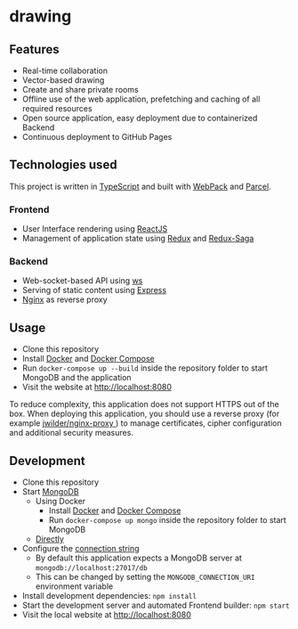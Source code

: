 # drawing

## Features

-   Real-time collaboration
-   Vector-based drawing
-   Create and share private rooms
-   Offline use of the web application, prefetching and caching of all required resources
-   Open source application, easy deployment due to containerized Backend
-   Continuous deployment to GitHub Pages

## Technologies used

This project is written in [TypeScript](https://www.typescriptlang.org/) and built with [WebPack](https://webpack.js.org/) and [Parcel](https://parceljs.org/).

### Frontend

-   User Interface rendering using [ReactJS](https://reactjs.org/)
-   Management of application state using [Redux](https://redux.js.org/) and [Redux-Saga](https://redux-saga.js.org/)

### Backend

-   Web-socket-based API using [ws](https://www.npmjs.com/package/ws)
-   Serving of static content using [Express](https://expressjs.com/)
-   [Nginx](https://nginx.org/en/) as reverse proxy

## Usage

-   Clone this repository
-   Install [Docker](https://www.docker.com/) and [Docker Compose](https://docs.docker.com/compose/)
-   Run `docker-compose up --build` inside the repository folder to start MongoDB and the application
-   Visit the website at [http://localhost:8080](http://localhost:8080)

To reduce complexity, this application does not support HTTPS out of the box. When deploying this application, you should use a reverse proxy (for example [jwilder/nginx-proxy
](https://github.com/jwilder/nginx-proxy)) to manage certificates, cipher configuration and additional security measures.

## Development

-   Clone this repository
-   Start [MongoDB](https://www.mongodb.com/)
    -   Using Docker
        -   Install [Docker](https://www.docker.com/) and [Docker Compose](https://docs.docker.com/compose/)
        -   Run `docker-compose up mongo` inside the repository folder to start MongoDB
    -   [Directly](https://www.mongodb.com/download-center/community)
-   Configure the [connection string](https://docs.mongodb.com/manual/reference/connection-string/)
    -   By default this application expects a MongoDB server at `mongodb://localhost:27017/db`
    -   This can be changed by setting the `MONGODB_CONNECTION_URI` environment variable
-   Install development dependencies: `npm install`
-   Start the development server and automated Frontend builder: `npm start`
-   Visit the local website at [http://localhost:8080](http://localhost:8080)
